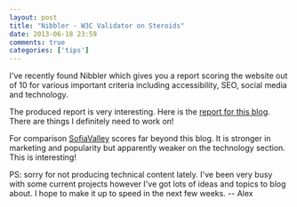 ```yaml
---
layout: post
title: "Nibbler - W3C Validator on Steroids"
date: 2013-06-18 23:59
comments: true
categories: ['tips']
---
```


I've recently found Nibbler which gives you a report scoring the website out of
10 for various important criteria including accessibility, SEO, social media
and technology.

The produced report is very interesting. Here is the
[report for this blog](http://nibbler.silktide.com/reports/atodorov.org). 
There are things I definitely need to work on!

For comparison [SofiaValley](http://nibbler.silktide.com/reports/sofiavalley.com)
scores far beyond this blog. It is stronger in marketing and popularity but
apparently weaker on the technology section. This is interesting!


PS: sorry for not producing technical content lately. I've been very busy
with some current projects however I've got lots of ideas and topics to blog about. 
I hope to make it up to speed in the next few weeks. -- Alex

